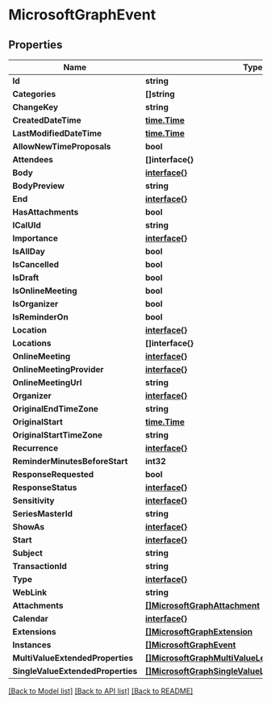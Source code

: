# MicrosoftGraphEvent

## Properties

Name | Type | Description | Notes
------------ | ------------- | ------------- | -------------
**Id** | **string** |  | [optional] 
**Categories** | **[]string** |  | [optional] 
**ChangeKey** | **string** |  | [optional] 
**CreatedDateTime** | [**time.Time**](time.Time.md) |  | [optional] 
**LastModifiedDateTime** | [**time.Time**](time.Time.md) |  | [optional] 
**AllowNewTimeProposals** | **bool** |  | [optional] 
**Attendees** | **[]interface{}** |  | [optional] 
**Body** | [**interface{}**](.md) |  | [optional] 
**BodyPreview** | **string** |  | [optional] 
**End** | [**interface{}**](.md) |  | [optional] 
**HasAttachments** | **bool** |  | [optional] 
**ICalUId** | **string** |  | [optional] 
**Importance** | [**interface{}**](.md) |  | [optional] 
**IsAllDay** | **bool** |  | [optional] 
**IsCancelled** | **bool** |  | [optional] 
**IsDraft** | **bool** |  | [optional] 
**IsOnlineMeeting** | **bool** |  | [optional] 
**IsOrganizer** | **bool** |  | [optional] 
**IsReminderOn** | **bool** |  | [optional] 
**Location** | [**interface{}**](.md) |  | [optional] 
**Locations** | **[]interface{}** |  | [optional] 
**OnlineMeeting** | [**interface{}**](.md) |  | [optional] 
**OnlineMeetingProvider** | [**interface{}**](.md) |  | [optional] 
**OnlineMeetingUrl** | **string** |  | [optional] 
**Organizer** | [**interface{}**](.md) |  | [optional] 
**OriginalEndTimeZone** | **string** |  | [optional] 
**OriginalStart** | [**time.Time**](time.Time.md) |  | [optional] 
**OriginalStartTimeZone** | **string** |  | [optional] 
**Recurrence** | [**interface{}**](.md) |  | [optional] 
**ReminderMinutesBeforeStart** | **int32** |  | [optional] 
**ResponseRequested** | **bool** |  | [optional] 
**ResponseStatus** | [**interface{}**](.md) |  | [optional] 
**Sensitivity** | [**interface{}**](.md) |  | [optional] 
**SeriesMasterId** | **string** |  | [optional] 
**ShowAs** | [**interface{}**](.md) |  | [optional] 
**Start** | [**interface{}**](.md) |  | [optional] 
**Subject** | **string** |  | [optional] 
**TransactionId** | **string** |  | [optional] 
**Type** | [**interface{}**](.md) |  | [optional] 
**WebLink** | **string** |  | [optional] 
**Attachments** | [**[]MicrosoftGraphAttachment**](microsoft.graph.attachment.md) |  | [optional] 
**Calendar** | [**interface{}**](.md) |  | [optional] 
**Extensions** | [**[]MicrosoftGraphExtension**](microsoft.graph.extension.md) |  | [optional] 
**Instances** | [**[]MicrosoftGraphEvent**](microsoft.graph.event.md) |  | [optional] 
**MultiValueExtendedProperties** | [**[]MicrosoftGraphMultiValueLegacyExtendedProperty**](microsoft.graph.multiValueLegacyExtendedProperty.md) |  | [optional] 
**SingleValueExtendedProperties** | [**[]MicrosoftGraphSingleValueLegacyExtendedProperty**](microsoft.graph.singleValueLegacyExtendedProperty.md) |  | [optional] 

[[Back to Model list]](../README.md#documentation-for-models) [[Back to API list]](../README.md#documentation-for-api-endpoints) [[Back to README]](../README.md)


